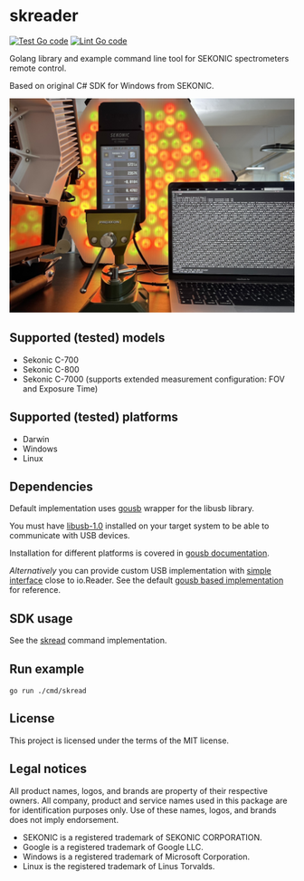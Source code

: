 # skreader

[![Test Go code](https://github.com/akares/skreader/actions/workflows/test.yml/badge.svg)](https://github.com/akares/skreader/actions/workflows/test.yml) [![Lint Go code](https://github.com/akares/skreader/actions/workflows/lint.yml/badge.svg)](https://github.com/akares/skreader/actions/workflows/lint.yml)

Golang library and example command line tool for SEKONIC spectrometers remote control.

Based on original C# SDK for Windows from SEKONIC.

<img src="doc/Sekonic-C-7000.jpg" width="640" alt="Sekonic C-7000" />

## Supported (tested) models

-   Sekonic C-700
-   Sekonic C-800
-   Sekonic C-7000 (supports extended measurement configuration: FOV and Exposure Time)

## Supported (tested) platforms

-   Darwin
-   Windows
-   Linux

## Dependencies

Default implementation uses [gousb](https://github.com/google/gousb) wrapper for the libusb library.

You must have [libusb-1.0](https://github.com/libusb/libusb/wiki) installed on your target system to be able to communicate with USB devices.

Installation for different platforms is covered in
[gousb documentation](https://github.com/google/gousb/blob/master/README.md#dependencies).

_Alternatively_ you can provide custom USB implementation with [simple interface](usbadapter.go) close to io.Reader. See the default [gousb based implementation](gousb_adapter.go) for reference.

## SDK usage

See the [skread](cmd/skread/main.go) command implementation.

## Run example

```
go run ./cmd/skread
```

## License

This project is licensed under the terms of the MIT license.

## Legal notices

All product names, logos, and brands are property of their respective owners. All company, product and service names used in this package are for identification purposes only. Use of these names, logos, and brands does not imply endorsement.

-   SEKONIC is a registered trademark of SEKONIC CORPORATION.
-   Google is a registered trademark of Google LLC.
-   Windows is a registered trademark of Microsoft Corporation.
-   Linux is the registered trademark of Linus Torvalds.
